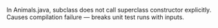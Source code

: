 In Animals.java, subclass does not call superclass constructor explicitly. Causes compilation failure — breaks unit test runs with inputs.
